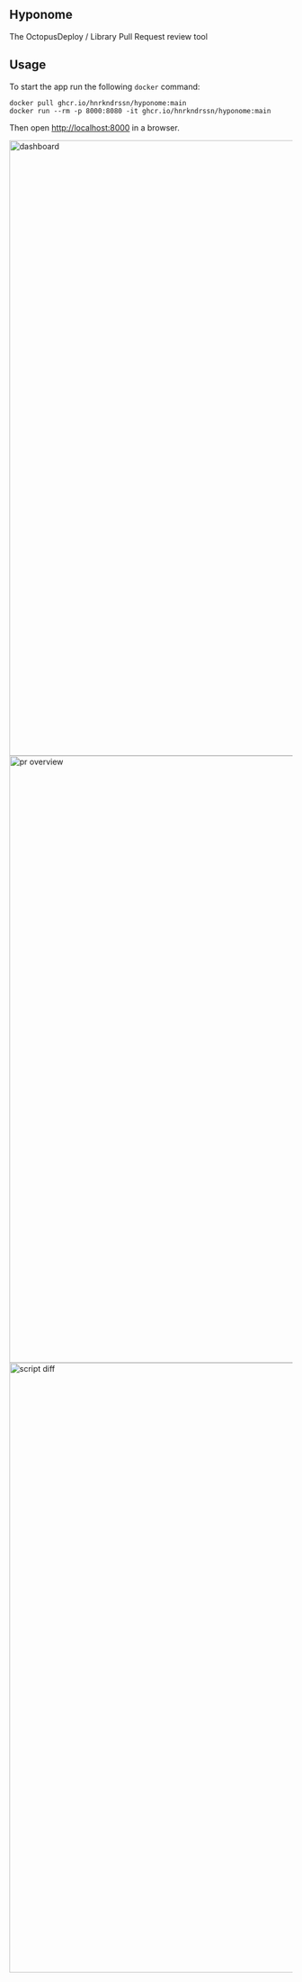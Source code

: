 ## Hyponome

The OctopusDeploy / Library Pull Request review tool

## Usage

To start the app run the following `docker` command:
```
docker pull ghcr.io/hnrkndrssn/hyponome:main
docker run --rm -p 8000:8080 -it ghcr.io/hnrkndrssn/hyponome:main
```

Then open [http://localhost:8000](http://localhost:8000) in a browser.

<img width="1094" alt="dashboard" src="https://github.com/user-attachments/assets/1e038de7-615b-4e0d-bdd0-f8fd1783b287">

<img width="1079" alt="pr overview" src="https://github.com/user-attachments/assets/cc9ca334-356d-410b-834a-77981217ba5d">

<img width="1084" alt="script diff" src="https://github.com/user-attachments/assets/9c178b41-eada-40bd-b23f-d6de17f9862a">
